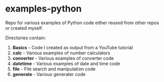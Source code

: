 # examples-python
Repo for various examples of Python code either reused from other repos or created myself.

Directories contain:

1. **Basics** - Code I created as output from a YouTube tutorial
2. **calc** - Various examples of number calculators
3. **converter** - Various examples of converter code
4. **datetime** - Various examples of date and time code
5. **file** - File search and manipulation code
6. **generate** - Various generater code


